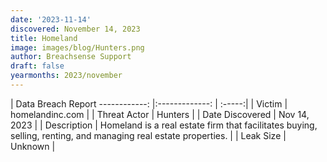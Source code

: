 ```yaml
---
date: '2023-11-14'
discovered: November 14, 2023
title: Homeland
image: images/blog/Hunters.png
author: Breachsense Support
draft: false
yearmonths: 2023/november
---
```



| Data Breach Report
------------:     |:-------------:    | :-----:|
| Victim      | homelandinc.com      | 
| Threat Actor      | Hunters      | 
| Date Discovered      | Nov 14, 2023      | 
| Description      | Homeland is a real estate firm that facilitates buying, selling, renting, and managing real estate properties.      | 
| Leak Size      | Unknown      | 

